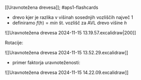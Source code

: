 [[Uravnotežena drevesa]]; #aps1-flashcards 

- drevo kjer je razlika v višinah sosednjih vozliščih največ 1
- definiramo $f(h) = min$ št. vozlišč za AVL drevo višine $h$

![[Uravnotežena drevesa 2024-11-15 13.19.57.excalidraw|200]]

Rotacije:

![[Uravnotežena drevesa 2024-11-15 13.52.29.excalidraw]]

- primer faktorja uravnoteženosti: 

![[Uravnotežena drevesa 2024-11-15 14.22.09.excalidraw]]
